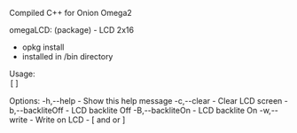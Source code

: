 Compiled C++ for Onion Omega2

omegaLCD: (package) - LCD 2x16
- opkg install <filename>
- installed in /bin directory 

Usage: <option> [<STRING> <STRING>]

Options:
-h,--help - Show this help message
-c,--clear - Clear LCD screen
-b,--backliteOff - LCD backlite Off
-B,--backliteOn - LCD backlite On
-w,--write - Write on LCD - [<STRING> and or <STRING>]
